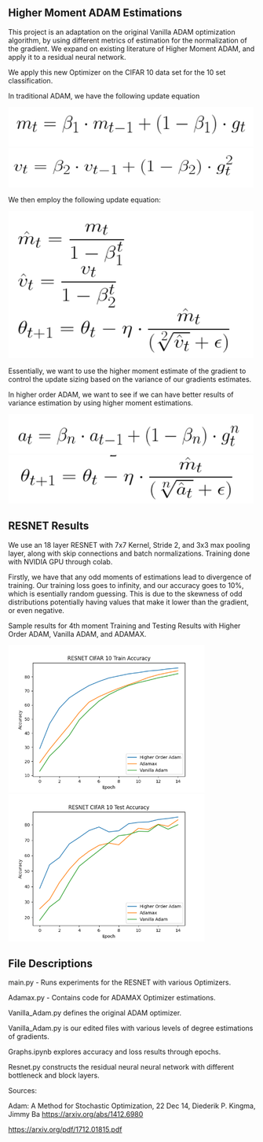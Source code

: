 ## Higher Moment ADAM Estimations

This project is an adaptation on the original Vanilla ADAM optimization algorithm, by using different metrics of estimation for the normalization of the gradient. We expand on existing literature of Higher Moment ADAM, and apply it to a residual neural network.

We apply this new Optimizer on the CIFAR 10 data set for the 10 set classification. 

In traditional ADAM, we have the following update equation 

<img src="https://github.com/Joshuashou/Higher-Order-ADAM-Optimization/blob/master/Equations/First_Order_Moving_Average.png" width="500" height="80">

<img src="https://github.com/Joshuashou/Higher-Order-ADAM-Optimization/blob/master/Equations/Second_Order_Moving_Average.png" width="500" height="80">

We then employ the following update equation:

<img src="https://github.com/Joshuashou/Higher-Order-ADAM-Optimization/blob/master/Equations/Update_Equations.png" width="500" height="300">


Essentially, we want to use the higher moment estimate of the gradient to control the update sizing based on the variance of our gradients estimates. 

In higher order ADAM, we want to see if we can have better results of variance estimation by using higher moment estimations.

<img src="https://github.com/Joshuashou/Higher-Order-ADAM-Optimization/blob/master/Equations/Nth_Order_Moving_Average.png" width="500" height="80">

<img src="https://github.com/Joshuashou/Higher-Order-ADAM-Optimization/blob/master/Equations/Nth_Order_Update.png" width="500" height="100">


## RESNET Results 

We use an 18 layer RESNET with 7x7 Kernel, Stride 2, and 3x3 max pooling layer, along with skip connections and batch normalizations. Training done with NVIDIA GPU through colab. 

Firstly, we have that any odd moments of estimations lead to divergence of training. Our training loss goes to infinity, and our accuracy goes to 10%, which is esentially random guessing. This is due to the skewness of odd distributions potentially having values that make it lower than the gradient, or even negative.



Sample results for 4th moment Training and Testing Results with Higher Order ADAM, Vanilla ADAM, and ADAMAX.

<p>
  <img width="400" alt="Train Accuracies" src="https://github.com/Joshuashou/Higher-Order-ADAM-Optimization/blob/master/Simulation_Results/Train_Accuracies.png" style="display: inline-block;">
  <img width="400" alt="Test Accuracies" src="https://github.com/Joshuashou/Higher-Order-ADAM-Optimization/blob/master/Simulation_Results/Test_Accuracies.png" style="display: inline-block;">
</p>




## File Descriptions

main.py - Runs experiments for the RESNET with various Optimizers. 

Adamax.py - Contains code for ADAMAX Optimizer estimations. 

Vanilla_Adam.py defines the original ADAM optimizer.

Vanilla_Adam.py is our edited files with various levels of degree estimations of gradients. 

Graphs.ipynb explores accuracy and loss results through epochs.


Resnet.py constructs the residual neural neural network with different bottleneck and block layers. 


Sources:

Adam: A Method for Stochastic Optimization, 22 Dec 14, Diederik P. Kingma, Jimmy Ba https://arxiv.org/abs/1412.6980

https://arxiv.org/pdf/1712.01815.pdf

